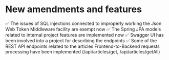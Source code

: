 # New amendments and features

✅ The issues of SQL injections connected to improperly working the Json Web Token Middleware facility are exempt now
✅ The Spring JPA models related to internal project features are implemented now
✅ Swagger UI has been involved into a project for describing the endpoints
✅ Some of the REST API endpoints related to the articles Frontend-to-Backend requests processing have been implemented (/api/articles/get, /api/articles/getAll)
